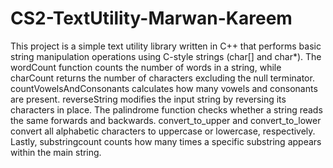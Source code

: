 # CS2-TextUtility-Marwan-Kareem
This project is a simple text utility library written in C++ that performs basic string manipulation operations using C-style strings (char[] and char*). The wordCount function counts the number of words in a string, while charCount returns the number of characters excluding the null terminator. countVowelsAndConsonants calculates how many vowels and consonants are present. reverseString modifies the input string by reversing its characters in place. The palindrome function checks whether a string reads the same forwards and backwards. convert_to_upper and convert_to_lower convert all alphabetic characters to uppercase or lowercase, respectively. Lastly, substringcount counts how many times a specific substring appears within the main string.
